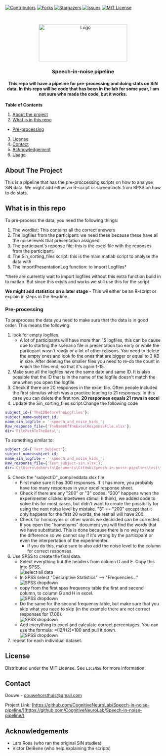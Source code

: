 [![Contributors][contributors-shield]][contributors-url]
[![Forks][forks-shield]][forks-url]
[![Stargazers][stars-shield]][stars-url]
[![Issues][issues-shield]][issues-url]
[![MIT License][license-shield]][license-url]



<br />
<p align="center">
  <a href="https://github.com/CognitiveNeuroLab/Speech-in-noise-pipeline/">
    <img src="images/logo.jpeg" alt="Logo" width="286" height="120">
  </a> 

<h3 align="center">Speech-in-noise pipeline</h3>

<h4 align="center">This  repo will have a pipeline for pre-processing and doing stats on SiN data. In this repo will be code that has been in the lab for some year, I am not sure who made the code, but it works. </h4>


**Table of Contents**
  
1. [About the project](#about-the-project)
3. [What is in this repo](#what-is-in-this-repo)
  - [Pre-processing](#pre-processing)
3. [License](#license)
3. [Contact](#contact)
3. [Acknowledgement](#acknowledgement)
3. [Usage](#usage)




<!-- ABOUT THE PROJECT -->
## About The Project

This is a pipeline that has the pre-proccessing scripts on how to analyse SiN data. We might add either an R-script or screenshots from SPSS on how to do stats.


## What is in this repo

To pre-process the data, you need the following things:
1.  The wordlist: This contains all the correct answers 
2.  The logfiles from the participant: we need these because these have all the noise levels that presentation assigned
3.  The participant's reponse file: this is the excel file with the reponses from the participant.
4.  The Sin_sorting_files script: this is the main matlab script to analyse the data with
5.  The importPresentationLog function: to import Logfiles*

*there are currently wait to import logfiles without this extra function build in to matlab. But since this exists and works we still use this for the script

**We might add statistics on a later stage** - This wil either be an R-script or explain in steps in the Readme.

### Pre-processing
To preprocess the data you need to make sure that the data is in good order. This means the following:  
1.  look for empty logfiles. 
    - A lot of participants will have more than 15 logfiles, this can be cause due to starting the scenario file in presentation too early or while the particpant wasn't ready or a lot of other reasons. You need to delete the empty ones and look fo the ones that are bigger or equal to 3 KB in size. After deleting the smaller files you need to re-do the count in which the files end, so that it's again 1-15. 
2.  Make sure all the logfiles have the same date and same ID. It is also possible that the ID that is in the name of the logfile doesn't match the one when you open the logfile. 
3.  Check if there are 20 responses in the excel file. Often people included the first stimulus which was a practice leading to 21 responses. In this case you can delete the first row. **20 responses equals 21 rows in excel**
4.  Update the Sin_sorting_files script.Change the following code
``` Matlab
subject_id={'TheIDBeforeTheLogfiles'};
subject_name=subject_id;
name_sin_logfile = '-speech_and_noise_kids_'; 
Raw_response_file={'TheNameOfTheExcelResponseFile.xlsx'};
dir='FilePathToTheData\';
```
To something similar to:
```matlab
subject_id={'Test_Subject'};
subject_name=subject_id;
name_sin_logfile = '-speech_and_noise_kids_'; 
Raw_response_file={'Test_subject-sin.xlsx'};
dir='C:\Users\dohorsth\Documents\GitHub\Speech-in-noise-pipeline\test\testsubject\';
```
5.  Check the "subjectID"_compileddata.xlsx file
    - First make sure it has 300 responses. If it has more, you probably have too many responses in your excel response sheet.
    - Check if there are any "200" or "3" codes. "200" happens when the experimenter clicked inbetween stimuli (I think), we added code to solve this for most cases, but didn't want to create the possibilty for using the next noise level by mistake. "3" == "200" except that it only happens for the first 20 words, the rest all will have 200.
    - Check for homonyms or other words we decicided can be corrected. If you open the "homonyms" document you will find the words that we have substituted. This is done because there is no way to hear the difference so we cannot say if it's wrong by the participant or even the interpertation of the experimenter. 
        - If you do this, make sure to also add the noise level to the column for correct responses.
6. Use SPSS to create the final data.
    - Select everything but the headers from column D and E. Copy this into SPSS.  
    ![select all data](https://github.com/CognitiveNeuroLab/Speech-in-noise-pipeline/blob/master/images/excel.PNG)
    - In SPSS select "Descriptive Statistics" --> "Frequencies..."  
    ![SPSS dropdown](https://github.com/CognitiveNeuroLab/Speech-in-noise-pipeline/blob/master/images/spss_analysis.PNG)
    - copy from the first spss frequency table the first and second column, to column G and H in excel.  
    ![SPSS dropdown](https://github.com/CognitiveNeuroLab/Speech-in-noise-pipeline/blob/master/images/var002.PNG)
    - Do the same for the second frequency table, but make sure that you skip what you need to skip (in the example there are not correct responses for 17.00).  
    ![SPSS dropdown](https://github.com/CognitiveNeuroLab/Speech-in-noise-pipeline/blob/master/images/var003.PNG)
    - Add everything to excel and calculate correct percentages. You can use the formula: =(I2/H2)*100 and pull it down.  
    ![SPSS dropdown](https://github.com/CognitiveNeuroLab/Speech-in-noise-pipeline/blob/master/images/excel_final.PNG)
7. repeat for each individual dataset.

<!-- LICENSE -->
## License

Distributed under the MIT License. See `LICENSE` for more information.



<!-- CONTACT -->
## Contact

Douwe - douwehorsthuis@gmail.com

Project Link: [https://github.com/CognitiveNeuroLab/Speech-in-noise-pipeline/](https://github.com/CognitiveNeuroLab/Speech-in-noise-pipeline/)



<!-- ACKNOWLEDGEMENTS -->
## Acknowledgements

* Lars Ross (who ran the original SiN studies)
* Victor DelBene (who help explaining the scripts)



[contributors-shield]: https://img.shields.io/github/contributors/CognitiveNeuroLab/Speech-in-noise-pipeline.svg?style=for-the-badge
[contributors-url]: https://github.com/CognitiveNeuroLab/Speech-in-noise-pipeline/graphs/contributors
[forks-shield]: https://img.shields.io/github/forks/CognitiveNeuroLab/Speech-in-noise-pipeline.svg?style=for-the-badge
[forks-url]: https://github.com/CognitiveNeuroLab/Speech-in-noise-pipeline/network/members
[stars-shield]: https://img.shields.io/github/stars/CognitiveNeuroLab/Speech-in-noise-pipeline.svg?style=for-the-badge
[stars-url]: https://github.com/CognitiveNeuroLab/Speech-in-noise-pipeline/stargazers
[issues-shield]: https://img.shields.io/github/issues/CognitiveNeuroLab/Speech-in-noise-pipeline.svg?style=for-the-badge
[issues-url]: https://github.com/CognitiveNeuroLab/Speech-in-noise-pipeline/issues
[license-shield]: https://img.shields.io/github/license/CognitiveNeuroLab/Speech-in-noise-pipeline.svg?style=for-the-badge
[license-url]: https://github.com/CognitiveNeuroLab/Speech-in-noise-pipeline/blob/master/LICENSE.txt
